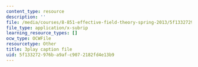 ```yaml
---
content_type: resource
description: ''
file: /media/courses/8-851-effective-field-theory-spring-2013/5f133272976ba9afc9072182fd4e13b9_Jtda1czqdxc.srt
file_type: application/x-subrip
learning_resource_types: []
ocw_type: OCWFile
resourcetype: Other
title: 3play caption file
uid: 5f133272-976b-a9af-c907-2182fd4e13b9
---
```

